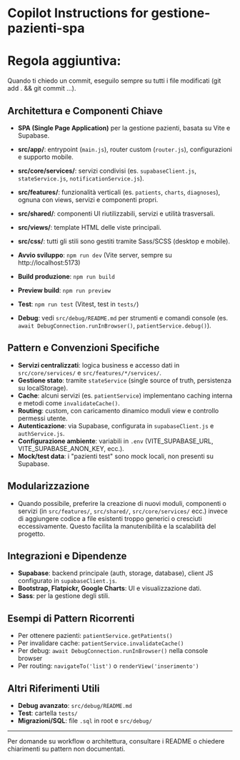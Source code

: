 # Copilot Instructions for gestione-pazienti-spa
# Regola aggiuntiva:
Quando ti chiedo un commit, eseguilo sempre su tutti i file modificati (git add . && git commit ...).

## Architettura e Componenti Chiave
- **SPA (Single Page Application)** per la gestione pazienti, basata su Vite e Supabase.
- **src/app/**: entrypoint (`main.js`), router custom (`router.js`), configurazioni e supporto mobile.
- **src/core/services/**: servizi condivisi (es. `supabaseClient.js`, `stateService.js`, `notificationService.js`).
- **src/features/**: funzionalità verticali (es. `patients`, `charts`, `diagnoses`), ognuna con views, servizi e componenti propri.
- **src/shared/**: componenti UI riutilizzabili, servizi e utilità trasversali.
- **src/views/**: template HTML delle viste principali.
- **src/css/**: tutti gli stili sono gestiti tramite Sass/SCSS (desktop e mobile).

- **Avvio sviluppo**: `npm run dev` (Vite server, sempre su http://localhost:5173)
- **Build produzione**: `npm run build`
- **Preview build**: `npm run preview`
- **Test**: `npm run test` (Vitest, test in `tests/`)
- **Debug**: vedi `src/debug/README.md` per strumenti e comandi console (es. `await DebugConnection.runInBrowser()`, `patientService.debug()`).

## Pattern e Convenzioni Specifiche
- **Servizi centralizzati**: logica business e accesso dati in `src/core/services/` e `src/features/*/services/`.
- **Gestione stato**: tramite `stateService` (single source of truth, persistenza su localStorage).
- **Cache**: alcuni servizi (es. `patientService`) implementano caching interna e metodi come `invalidateCache()`.
- **Routing**: custom, con caricamento dinamico moduli view e controllo permessi utente.
- **Autenticazione**: via Supabase, configurata in `supabaseClient.js` e `authService.js`.
- **Configurazione ambiente**: variabili in `.env` (VITE_SUPABASE_URL, VITE_SUPABASE_ANON_KEY, ecc.).
- **Mock/test data**: i "pazienti test" sono mock locali, non presenti su Supabase.

## Modularizzazione
- Quando possibile, preferire la creazione di nuovi moduli, componenti o servizi (in `src/features/`, `src/shared/`, `src/core/services/` ecc.) invece di aggiungere codice a file esistenti troppo generici o cresciuti eccessivamente. Questo facilita la manutenibilità e la scalabilità del progetto.

## Integrazioni e Dipendenze
- **Supabase**: backend principale (auth, storage, database), client JS configurato in `supabaseClient.js`.
- **Bootstrap, Flatpickr, Google Charts**: UI e visualizzazione dati.
- **Sass**: per la gestione degli stili.

## Esempi di Pattern Ricorrenti
- Per ottenere pazienti: `patientService.getPatients()`
- Per invalidare cache: `patientService.invalidateCache()`
- Per debug: `await DebugConnection.runInBrowser()` nella console browser
- Per routing: `navigateTo('list')` o `renderView('inserimento')`

## Altri Riferimenti Utili
- **Debug avanzato**: `src/debug/README.md`
- **Test**: cartella `tests/`
- **Migrazioni/SQL**: file `.sql` in root e `src/debug/`

---
Per domande su workflow o architettura, consultare i README o chiedere chiarimenti su pattern non documentati.
